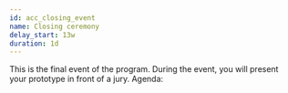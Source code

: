```yaml
---
id: acc_closing_event
name: Closing ceremony
delay_start: 13w
duration: 1d
---
```


This is the final event of the program. During the event, you will present your prototype in front of a jury.
Agenda:

